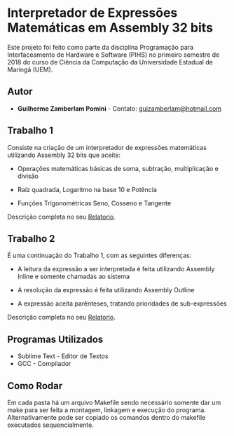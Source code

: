 # Interpretador de Expressões Matemáticas em Assembly 32 bits

Este projeto foi feito como parte da disciplina Programação para Interfaceamento de Hardware e Software (PIHS) no primeiro semestre de 2018 do curso de Ciência da Computação da Universidade Estadual de Maringá (UEM).

## Autor

* **Guilherme Zamberlam Pomini** - Contato: guizamberlam@hotmail.com

## Trabalho 1

Consiste na criação de um interpretador de expressões matemáticas utilizando Assembly 32 bits que aceite:

* Operações matemáticas básicas de soma, subtração, multiplicação e divisão

* Raíz quadrada, Logaritmo na base 10 e Potência

* Funções Trigonométricas Seno, Cosseno e Tangente


Descrição completa no seu [Relatorio](Trabalho%201/Relatorio/Relatorio%201.pdf).

## Trabalho 2

É uma continuação do Trabalho 1, com as seguintes diferenças:

* A leitura da expressão a ser interpretada é feita utilizando Assembly Inline e somente chamadas ao sistema

* A resolução da expressão é feita utilizando Assembly Outline

* A expressão aceita parênteses, tratando prioridades de sub-expressões

Descrição completa no seu [Relatorio](Trabalho%202/Relatorio/Relatorio%202.pdf).


## Programas Utilizados

* Sublime Text - Editor de Textos
* GCC - Compilador 

## Como Rodar

Em cada pasta há um arquivo Makefile sendo necessário somente dar um make para ser feita a montagem, linkagem e execução do programa. Alternativamente pode ser copiado os comandos dentro do makefile executados sequencialmente.

